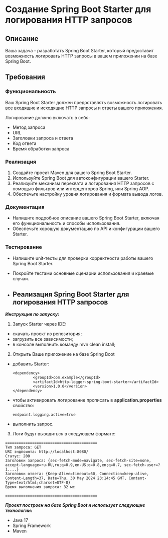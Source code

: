 # Создание Spring Boot Starter для логирования HTTP запросов

## Описание

Ваша задача - разработать Spring Boot Starter, который предоставит возможность логировать HTTP запросы в вашем приложении на базе Spring Boot.

## Требования

### Функциональность

Ваш Spring Boot Starter должен предоставлять возможность логировать все входящие и исходящие HTTP запросы и ответы вашего приложения.

Логирование должно включать в себя:
- Метод запроса
- URL
- Заголовки запроса и ответа
- Код ответа
- Время обработки запроса

### Реализация

1. Создайте проект Maven для вашего Spring Boot Starter.
2. Используйте Spring Boot для автоконфигурации вашего Starter.
3. Реализуйте механизм перехвата и логирования HTTP запросов с помощью фильтров или интерцепторов Spring, или Spring AOP.
4. Обеспечьте настройку уровня логирования и формата вывода логов.

### Документация

- Напишите подробное описание вашего Spring Boot Starter, включая его функциональность и способы использования.
- Обеспечьте хорошую документацию по API и конфигурации вашего Starter.

### Тестирование

- Напишите unit-тесты для проверки корректности работы вашего Spring Boot Starter.
- Покройте тестами основные сценарии использования и краевые случаи.

- ## Реализация Spring Boot Starter для логирования HTTP запросов

_**Инструкция по запуску:**_

1. Запуск Starter через IDE:
- скачать проект из репозитория;
- загрузить все зависимости;
- в консоле выполнить команду mvn clean install;

2. Открыть Ваше приложение на базе Spring Boot
- добавить Starter:
   ```
   <dependency>
            <groupId>com.example</groupId>
            <artifactId>http-logger-spring-boot-starter</artifactId>
            <version>1.0.0</version>
   </dependency>
   ```
- чтобы активировать логирование прописать в **application.properties** свойство:
   ```
   endpoint.logging.active=true
   ```
- выполнить запрос.

3. Логи будут выводиться в следующем формате: 
```
=========================================
Тип запроса: GET
URI эндпоинта: http://localhost:8080/
Статус: 200
Заголовки запроса: {sec-fetch-mode=navigate, sec-fetch-site=none, accept-language=ru-RU,ru;q=0.9,en-US;q=0.8,en;q=0.7, sec-fetch-user=?1....}
Заголовки ответа: {Keep-Alive=timeout=60, Connection=keep-alive, Content-Length=37, Date=Thu, 30 May 2024 23:14:45 GMT, Content-Type=text/html;charset=UTF-8}
Время выполнения запроса: 32 мс

=========================================
 ```

_**Проект построен на базе Spring Boot и использует следующие технологии:**_
- Java 17
- Spring Framework
- Maven
